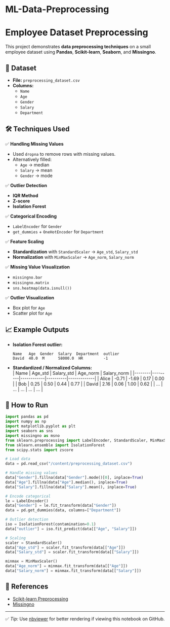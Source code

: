 # ML-Data-Preprocessing
# Employee Dataset Preprocessing

This project demonstrates **data preprocessing techniques** on a small employee dataset using **Pandas**, **Scikit-learn**, **Seaborn**, and **Missingno**.

## 📂 Dataset

- **File:** `preprocessing_dataset.csv`
- **Columns:** 
  - `Name`
  - `Age`
  - `Gender`
  - `Salary`
  - `Department`

## 🛠️ Techniques Used

✅ **Handling Missing Values**
- Used `dropna` to remove rows with missing values.
- Alternatively filled:
  - `Age` → median
  - `Salary` → mean
  - `Gender` → mode

✅ **Outlier Detection**
- **IQR Method**
- **Z-score**
- **Isolation Forest**

✅ **Categorical Encoding**
- `LabelEncoder` for `Gender`
- `get_dummies` + `OneHotEncoder` for `Department`

✅ **Feature Scaling**
- **Standardization** with `StandardScaler` → `Age_std`, `Salary_std`
- **Normalization** with `MinMaxScaler` → `Age_norm`, `Salary_norm`

✅ **Missing Value Visualization**
- `missingno.bar`
- `missingno.matrix`
- `sns.heatmap(data.isnull())`

✅ **Outlier Visualization**
- Box plot for `Age`
- Scatter plot for `Age`

## 📈 Example Outputs

- **Isolation Forest outlier:**  
  ```
  Name   Age  Gender  Salary  Department  outlier
  David  40.0  M      58000.0  HR         -1
  ```

- **Standardized / Normalized Columns:**  
  | Name  | Age_std | Salary_std | Age_norm | Salary_norm |
  |--------|---------|------------|----------|-------------|
  | Alice | -0.71   | -1.69       | 0.17     | 0.00        |
  | Bob   | 0.25    | 0.50        | 0.44     | 0.77        |
  | David | 2.16    | 0.06        | 1.00     | 0.62        |
  | ...   | ...     | ...         | ...      | ...         |

## 🚀 How to Run

```python
import pandas as pd
import numpy as np
import matplotlib.pyplot as plt
import seaborn as sns
import missingno as msno
from sklearn.preprocessing import LabelEncoder, StandardScaler, MinMaxScaler, OneHotEncoder
from sklearn.ensemble import IsolationForest
from scipy.stats import zscore

# Load data
data = pd.read_csv("/content/preprocessing_dataset.csv")

# Handle missing values
data["Gender"].fillna(data["Gender"].mode()[0], inplace=True)
data["Age"].fillna(data["Age"].median(), inplace=True)
data["Salary"].fillna(data["Salary"].mean(), inplace=True)

# Encode categorical
le = LabelEncoder()
data["Gender"] = le.fit_transform(data["Gender"])
data = pd.get_dummies(data, columns=["Department"])

# Outlier detection
iso = IsolationForest(contamination=0.1)
data["outlier"] = iso.fit_predict(data[["Age", "Salary"]])

# Scaling
scaler = StandardScaler()
data["Age_std"] = scaler.fit_transform(data[["Age"]])
data["Salary_std"] = scaler.fit_transform(data[["Salary"]])

minmax = MinMaxScaler()
data["Age_norm"] = minmax.fit_transform(data[["Age"]])
data["Salary_norm"] = minmax.fit_transform(data[["Salary"]])
```

## 📎 References

- [Scikit-learn Preprocessing](https://scikit-learn.org/stable/modules/preprocessing.html)
- [Missingno](https://github.com/ResidentMario/missingno)

---

✅ *Tip:* Use [nbviewer](https://nbviewer.org/) for better rendering if viewing this notebook on GitHub.
